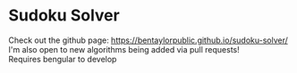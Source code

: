 # Sudoku Solver

Check out the github page: https://bentaylorpublic.github.io/sudoku-solver/  
I'm also open to new algorithms being added via pull requests!  
Requires bengular to develop